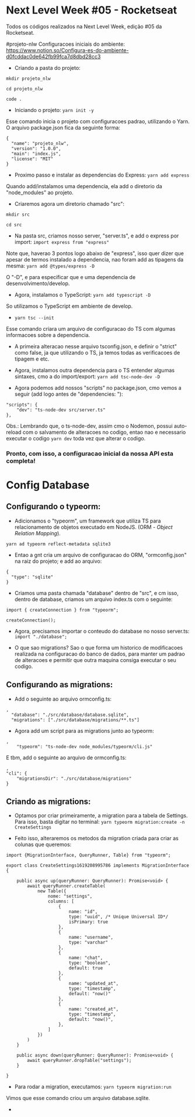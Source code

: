 # Next Level Week #05 - Rocketseat
Todos os códigos realizados na Next Level Week, edição #05 da Rocketseat.

#projeto-nlw
Configuracoes iniciais do ambiente: https://www.notion.so/Configura-es-do-ambiente-d0fcddac0de642fb99fca7d8dbd28cc3

- Criando a pasta do projeto:

```mkdir projeto_nlw```

```cd projeto_nlw```

```code .```

- Iniciando o projeto: ```yarn init -y```

Esse comando inicia o projeto com configuracoes padrao, utilizando o Yarn.
O arquivo package.json fica da seguinte forma:

```
{
  "name": "projeto_nlw",
  "version": "1.0.0",
  "main": "index.js",
  "license": "MIT"
}
```

- Proximo passo e instalar as dependencias do Express: ```yarn add express```

Quando add/instalamos uma dependencia, ela add o diretorio da "node_modules" ao projeto.

- Criaremos agora um diretorio chamado "src":

```mkdir src```

```cd src```

- Na pasta src, criamos nosso server, "server.ts", e add o express por import: ```import express from "express"```

Note que, haverao 3 pontos logo abaixo de "express", isso quer dizer que apesar de termos instalado a dependencia, nao foram add as tipagens da mesma: ```yarn add @types/express -D```

O "-D", e para especificar que e uma dependencia de desenvolvimento/develop.

- Agora, instalamos o TypeScript: ```yarn add typescript -D```

So utilizamos o TypeScript em ambiente de develop.

- ```yarn tsc --init```

Esse comando criara um arquivo de configuracao do TS com algumas informacoes sobre a dependencia.

- A primeira alteracao nesse arquivo tsconfig.json, e definir o "strict" como false, ja que utilizando o TS, ja temos todas as verificacoes de tipagem e etc.

- Agora, instalamos outra dependencia para o TS entender algumas sintaxes, cmo a do import/export:
```yarn add tsc-node-dev -D```

- Agora podemos add nossos "scripts" no package.json, cmo vemos a seguir (add logo antes de "dependencies: "):

```
"scripts": {
	"dev": "ts-node-dev src/server.ts"
},
```

Obs.: Lembrando que, o ts-node-dev, assim cmo o Nodemon, possui auto-reload com o salvamento de alteracoes no codigo, entao nao e necessario executar o codigo ```yarn dev``` toda vez que alterar o codigo.

### Pronto, com isso, a configuracao inicial da nossa API esta completa!


# Config Database

## Configurando o typeorm:
- Adicionamos o "typeorm", um framework que utiliza TS para relacionamento de objetos executado em NodeJS. (ORM - _Object Relation Mapping_).

```yarn ad typeorm reflect-metadata sqlite3```

- Entao a gnt cria um arquivo de configuracao do ORM, "ormconfig.json" na raiz do projeto; e add ao arquivo:
```
{
  "type": "sqlite"
}
```

- Criamos uma pasta chamada "database" dentro de "src", e cm isso, dentro de database, criamos um arquivo index.ts com o seguinte:
```
import { createConnection } from "typeorm"; 

createConnection();
```

- Agora, precisamos importar o conteudo do database no nosso server.ts:
```import "./database";```

- O que sao migrations? Sao o que forma um historico de modificacoes realizada na configuracao do banco de dados, para manter um padrao de alteracoes e permitir que outra maquina consiga executar o seu codigo.

## Configurando as migrations:
- Add o seguinte ao arquivo ormconfig.ts:
```
,
  "database": "./src/database/database.sqlite",
  "migrations": ["./src/database/migrations/**.ts"]
```

- Agora add um script para as migrations junto ao typeorm:
```
,
    "typeorm": "ts-node-dev node_modules/typeorm/cli.js"
```

E tbm, add o seguinte ao arquivo de ormconfig.ts:
```
,
"cli": {
	"migrationsDir": "./src/database/migrations"
}
```

## Criando as migrations:
- Optamos por criar primeiramente, a migration para a tabela de Settings. Para isso, basta digitar no terminal:
```yarn typeorm migration:create -n CreateSettings```

- Feito isso, alteraremos os metodos da migration criada para criar as colunas que queremos:
```
import {MigrationInterface, QueryRunner, Table} from "typeorm";

export class CreateSettings1619208995786 implements MigrationInterface {

    public async up(queryRunner: QueryRunner): Promise<void> {
        await queryRunner.createTable(
            new Table({
                nome: "settings",
                columns: [
                    {
                        name: "id",
                        type: "uuid", /* Unique Universal ID*/
                        isPrimary: true
                    },
                    {
                        name: "username",
                        type: "varchar"
                    },
                    {
                        name: "chat",
                        type: "boolean",
                        default: true
                    },
                    {
                        name: "updated_at",
                        type: "timestamp",
                        default: "now()"
                    },
                    {
                        name: "created_at",
                        type: "timestamp",
                        default: "now()",
                    },
                ]
            })
        )
    }

    public async down(queryRunner: QueryRunner): Promise<void> {
        await queryRunner.dropTable("settings");
    }

}

```

- Para rodar a migration, executamos:
```yarn typeorm migration:run```

Vimos que esse comando criou um arquivo database.sqlite.

- 
